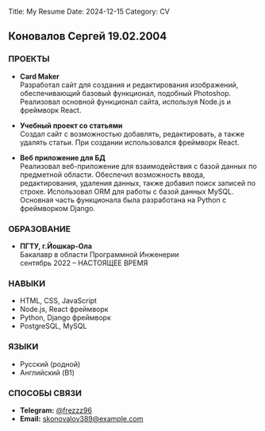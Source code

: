 Title: My Resume
Date: 2024-12-15
Category: CV

## Коновалов Сергей 19.02.2004

### ПРОЕКТЫ

- **Card Maker**  
  Разработал сайт для создания и редактирования изображений, обеспечивающий базовый функционал, подобный Photoshop. Реализовал основной функционал сайта, используя Node.js и фреймворк React.

- **Учебный проект со статьями**  
  Создал сайт с возможностью добавлять, редактировать, а также удалять статьи. При создании использовался фреймворк React.

- **Веб приложение для БД**  
  Реализовал веб-приложение для взаимодействия с базой данных по предметной области. Обеспечил возможность ввода, редактирования, удаления данных, также добавил поиск записей по строке. Использовал ORM для работы с базой данных MySQL. Основная часть функционала была разработана на Python с фреймворком Django.

### ОБРАЗОВАНИЕ

- **ПГТУ, г.Йошкар-Ола**  
  Бакалавр в области Программной Инженерии  
  сентябрь 2022 – НАСТОЯЩЕЕ ВРЕМЯ

### НАВЫКИ

- HTML, CSS, JavaScript
- Node.js, React фреймворк
- Python, Django фреймворк
- PostgreSQL, MySQL

### ЯЗЫКИ

- Русский (родной)
- Английский (B1)

### СПОСОБЫ СВЯЗИ

- **Telegram:** [@frezzz96](https://t.me/frezzz96)
- **Email:** skonovalov389@example.com
